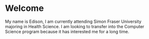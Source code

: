 # Welcome

My name is Edison, I am currently attending Simon Fraser University majoring in Health Science. 
I am looking to transfer into the Computer Science program because it has interested me for a long time.
